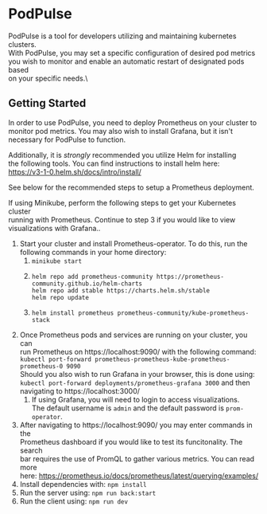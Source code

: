 # PodPulse

PodPulse is a tool for developers utilizing and maintaining kubernetes clusters.\
With PodPulse, you may set a specific configuration of desired pod metrics\
you wish to monitor and enable an automatic restart of designated pods based\
on your specific needs.\

## Getting Started

In order to use PodPulse, you need to deploy Prometheus on your cluster to\
monitor pod metrics. You may also wish to install Grafana, but it isn't\
necessary for PodPulse to function.

Additionally, it is _strongly_ recommended you utilize Helm for installing\
the following tools. You can find instructions to install helm here:\
https://v3-1-0.helm.sh/docs/intro/install/

See below for the recommended steps to setup a Prometheus deployment.

If using Minikube, perform the following steps to get your Kubernetes cluster\
running with Prometheus. Continue to step 3 if you would like to view\
visualizations with Grafana..

1. Start your cluster and install Prometheus-operator. To do this, run the\
   following commands in your home directory:
   1. `minikube start`
   2. ```
      helm repo add prometheus-community https://prometheus-community.github.io/helm-charts
      helm repo add stable https://charts.helm.sh/stable
      helm repo update
      ```
   3. `helm install prometheus prometheus-community/kube-prometheus-stack`

2) Once Prometheus pods and services are running on your cluster, you can\
   run Prometheus on https://localhost:9090/ with the following command:\
   `kubectl port-forward prometheus-prometheus-kube-prometheus-prometheus-0 9090`\
   Should you also wish to run Grafana in your browser, this is done using:\
   `kubectl port-forward deployments/prometheus-grafana 3000` and then\
   navigating to https://localhost:3000/
   1. If using Grafana, you will need to login to access visualizations.\
      The default username is `admin` and the default password is `prom-operator`.
3) After navigating to https://localhost:9090/ you may enter commands in the\
   Prometheus dashboard if you would like to test its funcitonality. The search\
   bar requires the use of PromQL to gather various metrics. You can read more\
   here: https://prometheus.io/docs/prometheus/latest/querying/examples/
4) Install dependencies with: `npm install`
5) Run the server using: `npm run back:start`
6) Run the client using: `npm run dev`
